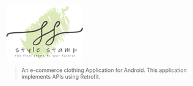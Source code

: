 

<img src="https://github.com/RohiniLawrence/StyleStamp/blob/master/app/src/main/res/drawable-xxhdpi/fulllogo.png" width="200"> 

> An e-commerce clothing Application for Android. 
This application implements APIs using Retrofit. 
